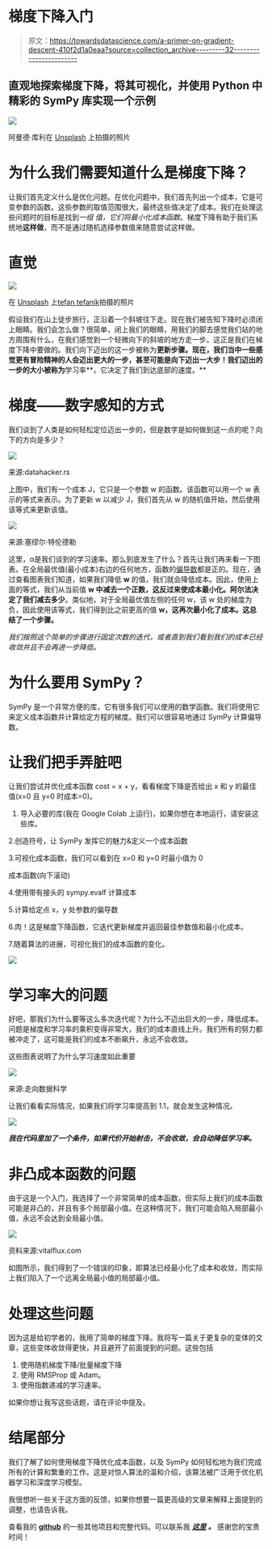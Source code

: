 # 梯度下降入门

> 原文：<https://towardsdatascience.com/a-primer-on-gradient-descent-410f2d1a0eaa?source=collection_archive---------32----------------------->

## 直观地探索梯度下降，将其可视化，并使用 Python 中精彩的 SymPy 库实现一个示例

![](img/5459430c5ba53be27844acea49937727.png)

阿曼德·库利在 [Unsplash](https://unsplash.com?utm_source=medium&utm_medium=referral) 上拍摄的照片

# 为什么我们需要知道什么是梯度下降？

让我们首先定义什么是优化问题。在优化问题中，我们首先列出一个成本，它是可变参数的函数。这些参数的取值范围很大，最终这些值决定了成本。我们在处理这些问题时的目标是找到*一组* *值，它们将最小化成本函数*。梯度下降有助于我们系统地**这样做**，而不是通过随机选择参数值来随意尝试这样做。

# 直觉

![](img/6ac3e290e4b7e2feeebe97038114d02d.png)

在 [Unsplash](https://unsplash.com?utm_source=medium&utm_medium=referral) 上[tefan tefaník](https://unsplash.com/@cikstefan?utm_source=medium&utm_medium=referral)拍摄的照片

假设我们在山上徒步旅行，正沿着一个斜坡往下走。现在我们被告知下降时必须闭上眼睛。我们会怎么做？很简单，闭上我们的眼睛，用我们的脚去感觉我们站的地方周围有什么，在我们感觉到一个轻微向下的斜坡的地方走一步。这正是我们在梯度下降中要做的。我们向下迈出的这一步被称为**更新步骤。现在，我们当中一些感觉更有冒险精神的人会迈出更大的一步，甚至可能是向下迈出一大步！我们迈出的一步的大小被称为**学习率**，它决定了我们到达底部的速度。**

# 梯度——数字感知的方式

我们谈到了人类是如何轻松定位迈出一步的，但是数字是如何做到这一点的呢？向下的方向是多少？

![](img/e5ae6a4a00047cbe7fca0f320a11925e.png)

来源:datahacker.rs

上图中，我们有一个成本 J，它只是一个参数 w 的函数。该函数可以用一个 w 表示的等式来表示。为了更新 w 以减少 J，我们首先从 w 的随机值开始，然后使用该等式来更新该值。

![](img/e61e4311f1fba1051bdb589b55eaaca3.png)

来源:塞缪尔·特伦德勒

这里，α是我们谈到的学习速率。那么到底发生了什么？首先让我们再来看一下图表。在全局最优值(最小成本)右边的任何地方，函数的[偏导数](https://en.wikipedia.org/wiki/Partial_derivative#:~:text=In%20mathematics%2C%20a%20partial%20derivative,vector%20calculus%20and%20differential%20geometry.)都是正的。现在，通过查看图表我们知道，如果我们降低 **w** 的值，我们就会降低成本。因此，使用上面的等式，我们从当前值 **w 中减去一个正数，这反过来使成本最小化。阿尔法决定了我们减去多少**。类似地，对于全局最优值左侧的任何 w，该 w 处的梯度为负，因此使用该等式，我们得到比之前更高的值 **w，这再次最小化了成本。这总结了一个步骤。**

*我们按照这个简单的步骤进行固定次数的迭代，或者直到我们看到我们的成本已经收敛并且不会再进一步降低。*

# 为什么要用 SymPy？

SymPy 是一个非常方便的库，它有很多我们可以使用的数学函数。我们将使用它来定义成本函数并计算给定方程的梯度。我们可以很容易地通过 SymPy 计算偏导数。

# 让我们把手弄脏吧

让我们尝试并优化成本函数 cost = x + y，看看梯度下降是否给出 x 和 y 的最佳值(x=0 且 y=0 时成本=0)。

1.  导入必要的库(我在 Google Colab 上运行)，如果你想在本地运行，请安装这些库。

2.创造符号，让 SymPy 发挥它的魅力&定义一个成本函数

3.可视化成本函数，我们可以看到在 x=0 和 y=0 时最小值为 0

成本函数(向下滚动)

4.使用带有接头的 sympy.evalf 计算成本

5.计算给定点 x，y 处参数的偏导数

6.肉！这是梯度下降函数，它迭代更新梯度并返回最佳参数值和最小化成本。

7.随着算法的进展，可视化我们的成本函数的变化。

![](img/5440635473d8917c4005e5198afdb320.png)

# **学习率大的问题**

好吧，那我们为什么要等这么多次迭代呢？为什么不迈出巨大的一步，降低成本。问题是梯度和学习率的乘积变得非常大，我们的成本直线上升。我们所有的努力都被冲走了，这可能是我们的成本不断飙升，永远不会收敛。

这些图表说明了为什么学习速度如此重要

![](img/351d27b94fe83ddd57f9baf83454c4ca.png)

来源:走向数据科学

让我们看看实际情况，如果我们将学习率提高到 1.1，就会发生这种情况。

![](img/d354999b4db515cd5f475f0056be8c39.png)

***我在代码里加了一个条件，如果代价开始射击，不会收敛，会自动降低学习率。***

# 非凸成本函数的问题

由于这是一个入门，我选择了一个非常简单的成本函数，但实际上我们的成本函数可能是非凸的，并且有多个局部最小值。在这种情况下，我们可能会陷入局部最小值，永远不会达到全局最小值。

![](img/aa0869ad5d659155f0c1d1d01473cdb2.png)

资料来源:vitalflux.com

如图所示，我们得到了一个错误的印象，即算法已经最小化了成本和收敛，而实际上我们陷入了一个远离全局最小值的局部最小值。

# 处理这些问题

因为这是给初学者的，我用了简单的梯度下降。我将写一篇关于更复杂的变体的文章，这些变体收敛得更快，并且避开了前面提到的问题。这些包括

1.  使用随机梯度下降/批量梯度下降
2.  使用 RMSProp 或 Adam。
3.  使用指数递减的学习速率。

如果你想让我写这些话题，请在评论中提及。

# 结尾部分

我们了解了如何使用梯度下降优化成本函数，以及 SymPy 如何轻松地为我们完成所有的计算和繁重的工作。这是对惊人算法的温和介绍，该算法被广泛用于优化机器学习和深度学习模型。

我很想听一些关于这方面的反馈，如果你想要一篇更高级的文章来解释上面提到的调整，也请告诉我。

查看我的 [**github**](https://github.com/rajlm10) 的一些其他项目和完整代码。可以联系我 [***这里***](https://rajsangani.me/) ***。*** 感谢您的宝贵时间！